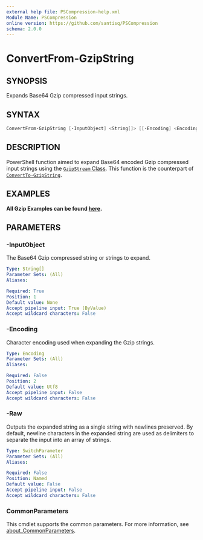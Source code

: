 ```yaml
---
external help file: PSCompression-help.xml
Module Name: PSCompression
online version: https://github.com/santisq/PSCompression
schema: 2.0.0
---
```


# ConvertFrom-GzipString

## SYNOPSIS

Expands Base64 Gzip compressed input strings.

## SYNTAX

```powershell
ConvertFrom-GzipString [-InputObject] <String[]> [[-Encoding] <Encoding>] [-Raw] [<CommonParameters>]
```

## DESCRIPTION

PowerShell function aimed to expand Base64 encoded Gzip compressed input strings using the [`GzipStream` Class](https://learn.microsoft.com/en-us/dotnet/api/system.io.compression.gzipstream). This function is the counterpart of [`ConvertTo-GzipString`](/docs/ConvertTo-GzipString.md).

## EXAMPLES

__All Gzip Examples can be found [here](/docs/GzipExamples.md).__

## PARAMETERS

### -InputObject

The Base64 Gzip compressed string or strings to expand.

```yaml
Type: String[]
Parameter Sets: (All)
Aliases:

Required: True
Position: 1
Default value: None
Accept pipeline input: True (ByValue)
Accept wildcard characters: False
```

### -Encoding

Character encoding used when expanding the Gzip strings.

```yaml
Type: Encoding
Parameter Sets: (All)
Aliases:

Required: False
Position: 2
Default value: Utf8
Accept pipeline input: False
Accept wildcard characters: False
```

### -Raw

Outputs the expanded string as a single string with newlines preserved.
By default, newline characters in the expanded string are used as delimiters to separate the input into an array of strings.

```yaml
Type: SwitchParameter
Parameter Sets: (All)
Aliases:

Required: False
Position: Named
Default value: False
Accept pipeline input: False
Accept wildcard characters: False
```

### CommonParameters

This cmdlet supports the common parameters. For more information, see [about_CommonParameters](http://go.microsoft.com/fwlink/?LinkID=113216).
